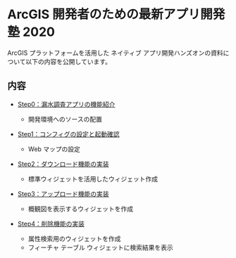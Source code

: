 # ArcGIS 開発者のための最新アプリ開発塾 2020

ArcGIS プラットフォームを活用した ネイティブ アプリ開発ハンズオンの資料について以下の内容を公開しています。

## 内容
- [Step0：漏水調査アプリの機能紹介](./Step0#Step0：漏水調査アプリの機能紹介)
  - 開発環境へのソースの配置

- [Step1：コンフィグの設定と起動確認](./Step1#Step1：コンフィグの設定と起動確認)
  - Web マップの設定

- [Step2：ダウンロード機能の実装](./Step2#Step2：ダウンロード機能の実装)
  - 標準ウィジェットを活用したウィジェット作成

* [Step3：アップロード機能の実装](./Step3#Step3：アップロード機能の実装)
  * 概観図を表示するウィジェットを作成

* [Step4：削除機能の実装](./Step4#Step4：削除機能の実装)
  * 属性検索用のウィジェットを作成
  * フィーチャ テーブル ウィジェットに検索結果を表示
